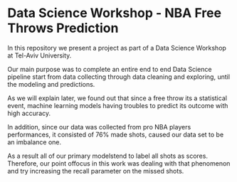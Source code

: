 # Data Science Workshop - NBA Free Throws Prediction

In this repository we present a project as part of a Data Science Workshop at Tel-Aviv University.

Our main purpose was to complete an entire end to end Data Science pipeline start from data collecting through data
cleaning and exploring, until the modeling and predictions. 

As we will explain later, we found out that since a free throw its a statistical event, machine learning models having troubles to predict its outcome with high accuracy. 

In addition, since our data was collected from pro NBA players performances, it consisted of 76% made shots, caused our data set to be an imbalance one. 

As a result all of our primary modelstend to label all shots as scores. Therefore, our point offocus in this work was dealing with that phenomenon and try increasing the recall parameter on the missed shots.